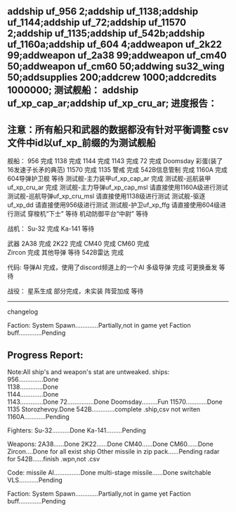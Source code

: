 addship uf_956 2;addship uf_1138;addship uf_1144;addship uf_72;addship uf_11570 2;addship uf_1135;addship uf_542b;addship uf_1160a;addship uf_604 4;addweapon uf_2k22 99;addweapon uf_2a38 99;addweapon uf_cm40 50;addweapon uf_cm60 50;addwing su32_wing 50;addsupplies 200;addcrew 1000;addcredits 1000000;
测试舰船：
addship uf_xp_cap_ar;addship uf_xp_cru_ar;
进度报告：
------
注意：所有船只和武器的数据都没有针对平衡调整
csv文件中id以uf_xp_前缀的为测试舰船
------
舰船：
956             完成
1138            完成
1144            完成
1143            完成
72              完成
Doomsday        彩蛋(装了16发速子长矛的典范)
11570           完成
1135 警戒       完成
542B信息管制     完成
1160A           完成
604导弹护卫舰    等待
测试舰-主力装甲uf_xp_cap_ar     完成
测试舰-巡航装甲uf_xp_cru_ar     完成
测试舰-主力导弹uf_xp_cap_msl    请直接使用1160A级进行测试
测试舰-巡航导弹uf_xp_cru_msl    请直接使用1138级进行测试
测试舰-驱逐uf_xp_dd             请直接使用956级进行测试
测试舰-护卫uf_xp_ffg            请直接使用604级进行测试
穿梭机“下士”                    等待
机动防御平台“中尉”              等待

战机：
Su-32           完成
Ka-141          等待

武器
2A38            完成
2K22            完成
CM40            完成
CM60            完成    
Zircon          完成
其他导弹         等待
542B雷达         完成


代码:
导弹AI          完成，使用了discord频道上的一个AI
多级导弹        完成
可更换垂发      等待

战役：
星系生成        部分完成，未实装
阵营加成        等待

------
changelog


Faction:
System Spawn.............Partially,not in game yet
Faction buff.............Pending

Progress Report:
------
Note:All ship's and weapon's stat are untweaked.
ships:  
956..............Done  
1138.............Done  
1144.............Done  
1143.............Done
72...............Done
Doomsday.........Fun
11570............Done
1135 Storozhevoy.Done
542B.............complete .ship,csv not writen
1160A............Pending

Fighters:
Su-32..........Done
Ka-141.........Pending

Weapons:
2A38......Done
2K22......Done
CM40......Done
CM60......Done
Zircon....Done for all exist ship
Other missile in zip pack......Pending
radar for 542B......finish .wpn,not .csv


Code:
missile AI...............Done
multi-stage missile......Done
switchable VLS...........Pending

Faction:
System Spawn.............Partially,not in game yet
Faction buff.............Pending